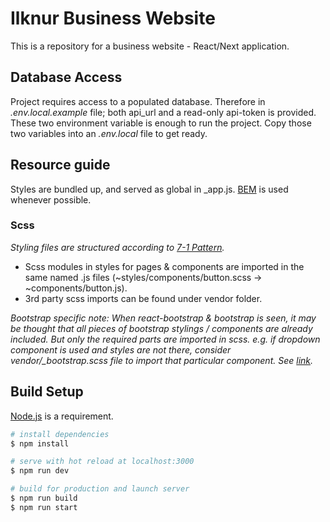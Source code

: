 # Ilknur Business Website

This is a repository for a business website - React/Next application.

## Database Access

Project requires access to a populated database. Therefore in _.env.local.example_ file; both api_url and a read-only api-token is provided. These two environment variable is enough to run the project. Copy those two variables into an _.env.local_ file to get ready.

## Resource guide

Styles are bundled up, and served as global in \_app.js. [BEM](https://en.bem.info/methodology/) is used whenever possible.

### **Scss**

_Styling files are structured according to [7-1 Pattern](https://sass-guidelin.es/#the-7-1-pattern)._

- Scss modules in styles for pages & components are imported in the same named .js files (~styles/components/button.scss -> ~components/button.js).
- 3rd party scss imports can be found under vendor folder.

_Bootstrap specific note: When react-bootstrap & bootstrap is seen, it may be thought that all pieces of bootstrap stylings / components are already included. But only the required parts are imported in scss. e.g. if dropdown component is used and styles are not there, consider vendor/\_bootstrap.scss file to import that particular component. See [link](https://getbootstrap.com/docs/5.1/customize/sass/#importing)._

## Build Setup

[Node.js](#https://nodejs.org/en/) is a requirement.

```bash
# install dependencies
$ npm install

# serve with hot reload at localhost:3000
$ npm run dev

# build for production and launch server
$ npm run build
$ npm run start
```
